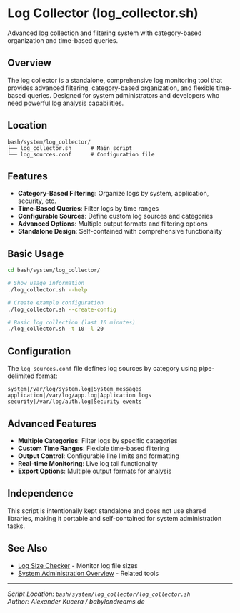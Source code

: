 # Log Collector (log_collector.sh)

Advanced log collection and filtering system with category-based organization and time-based queries.

## Overview

The log collector is a standalone, comprehensive log monitoring tool that provides advanced filtering, category-based organization, and flexible time-based queries. Designed for system administrators and developers who need powerful log analysis capabilities.

## Location

```
bash/system/log_collector/
├── log_collector.sh      # Main script
└── log_sources.conf      # Configuration file
```

## Features

- **Category-Based Filtering**: Organize logs by system, application, security, etc.
- **Time-Based Queries**: Filter logs by time ranges
- **Configurable Sources**: Define custom log sources and categories
- **Advanced Options**: Multiple output formats and filtering options
- **Standalone Design**: Self-contained with comprehensive functionality

## Basic Usage

```bash
cd bash/system/log_collector/

# Show usage information
./log_collector.sh --help

# Create example configuration
./log_collector.sh --create-config

# Basic log collection (last 10 minutes)
./log_collector.sh -t 10 -l 20
```

## Configuration

The `log_sources.conf` file defines log sources by category using pipe-delimited format:

```
system|/var/log/system.log|System messages
application|/var/log/app.log|Application logs
security|/var/log/auth.log|Security events
```

## Advanced Features

- **Multiple Categories**: Filter logs by specific categories
- **Custom Time Ranges**: Flexible time-based filtering
- **Output Control**: Configurable line limits and formatting
- **Real-time Monitoring**: Live log tail functionality
- **Export Options**: Multiple output formats for analysis

## Independence

This script is intentionally kept standalone and does not use shared libraries, making it portable and self-contained for system administration tasks.

## See Also
- [Log Size Checker](checkLogSize.md) - Monitor log file sizes
- [System Administration Overview](../overview.md#system-administration) - Related tools

---

*Script Location: `bash/system/log_collector/log_collector.sh`*  
*Author: Alexander Kucera / babylondreams.de*